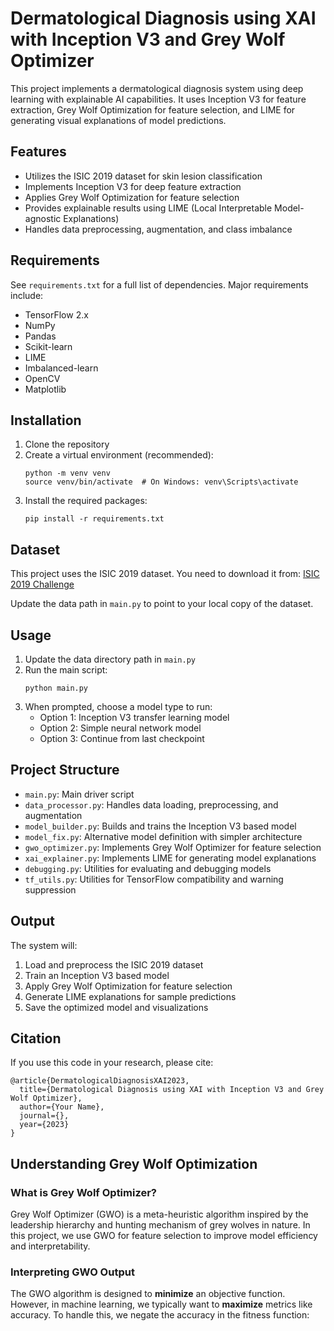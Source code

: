 # Dermatological Diagnosis using XAI with Inception V3 and Grey Wolf Optimizer

This project implements a dermatological diagnosis system using deep learning with explainable AI capabilities. It uses Inception V3 for feature extraction, Grey Wolf Optimization for feature selection, and LIME for generating visual explanations of model predictions.

## Features

- Utilizes the ISIC 2019 dataset for skin lesion classification
- Implements Inception V3 for deep feature extraction
- Applies Grey Wolf Optimization for feature selection
- Provides explainable results using LIME (Local Interpretable Model-agnostic Explanations)
- Handles data preprocessing, augmentation, and class imbalance

## Requirements

See `requirements.txt` for a full list of dependencies. Major requirements include:
- TensorFlow 2.x
- NumPy
- Pandas
- Scikit-learn
- LIME
- Imbalanced-learn
- OpenCV
- Matplotlib

## Installation

1. Clone the repository
2. Create a virtual environment (recommended):
   ```
   python -m venv venv
   source venv/bin/activate  # On Windows: venv\Scripts\activate
   ```
3. Install the required packages:
   ```
   pip install -r requirements.txt
   ```

## Dataset

This project uses the ISIC 2019 dataset. You need to download it from:
[ISIC 2019 Challenge](https://challenge.isic-archive.com/landing/2019/)

Update the data path in `main.py` to point to your local copy of the dataset.

## Usage

1. Update the data directory path in `main.py`
2. Run the main script:
   ```
   python main.py
   ```
3. When prompted, choose a model type to run:
   - Option 1: Inception V3 transfer learning model
   - Option 2: Simple neural network model
   - Option 3: Continue from last checkpoint

## Project Structure

- `main.py`: Main driver script
- `data_processor.py`: Handles data loading, preprocessing, and augmentation
- `model_builder.py`: Builds and trains the Inception V3 based model
- `model_fix.py`: Alternative model definition with simpler architecture
- `gwo_optimizer.py`: Implements Grey Wolf Optimizer for feature selection
- `xai_explainer.py`: Implements LIME for generating model explanations
- `debugging.py`: Utilities for evaluating and debugging models
- `tf_utils.py`: Utilities for TensorFlow compatibility and warning suppression

## Output

The system will:
1. Load and preprocess the ISIC 2019 dataset
2. Train an Inception V3 based model
3. Apply Grey Wolf Optimization for feature selection
4. Generate LIME explanations for sample predictions
5. Save the optimized model and visualizations

## Citation

If you use this code in your research, please cite:
```
@article{DermatologicalDiagnosisXAI2023,
  title={Dermatological Diagnosis using XAI with Inception V3 and Grey Wolf Optimizer},
  author={Your Name},
  journal={},
  year={2023}
}
```

## Understanding Grey Wolf Optimization

### What is Grey Wolf Optimizer?

Grey Wolf Optimizer (GWO) is a meta-heuristic algorithm inspired by the leadership hierarchy and hunting mechanism of grey wolves in nature. In this project, we use GWO for feature selection to improve model efficiency and interpretability.

### Interpreting GWO Output

The GWO algorithm is designed to **minimize** an objective function. However, in machine learning, we typically want to **maximize** metrics like accuracy. To handle this, we negate the accuracy in the fitness function:

